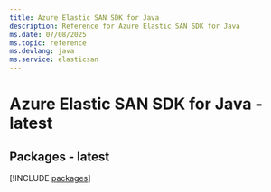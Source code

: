 ```yaml
---
title: Azure Elastic SAN SDK for Java
description: Reference for Azure Elastic SAN SDK for Java
ms.date: 07/08/2025
ms.topic: reference
ms.devlang: java
ms.service: elasticsan
---
```

# Azure Elastic SAN SDK for Java - latest
## Packages - latest
[!INCLUDE [packages](elastic-san-index.md)]